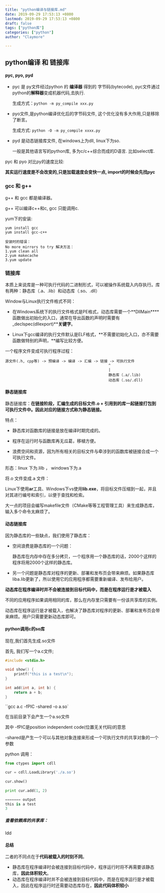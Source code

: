 ```yaml
---
title: "python编译与链接库.md"
date: 2019-09-29 17:53:13 +0800
lastmod: 2019-09-29 17:53:13 +0800
draft: false
tags: ["python库"]
categories: ["python"]
author: "Claymore"

---
```



## python编译 和 链接库



#### pyc, pyo, pyd

* pyc  是 py文件经过python 的 **编译器** 得到的 字节码(bytecode),  pyc文件通过python的**解释器**变成机器代码,去执行.

  生成方式：`python -m py_compile xxx.py`

* pyo文件,是python编译优化后的字节码文件, 这个优化没有多大作用,只是移除了断言。

  生成方式: `python -O -m py_compile xxxx.py `

* pyd 是动态链接库文件, 在windows上为dll,  linux下为so.  

  一般是其他语言写的python库, 多为c/c++综合而成的D语言. 比如select库.

pyc 和 pyo 对比py的速度比较:

**其实运行速度是不会改变的,只是加载速度会变快一点, import的时候会先找pyc**



### gcc 和 g++

g++ 和 gcc 都是编译器。

g++ 可以编译c++和c, gcc 只能调用c.

yum下的安装:

```
yum install gcc
yum install gcc-c++

安装时的错误：
No more mirrors to try 解决方法：
1.yum clean all
2.yum makecache
3.yum update
```



### 链接库

本质上来说库是一种可执行代码的二进制形式，可以被操作系统载入内存执行。库有两种：静态库（.a、.lib）和动态库（.so、.dll）

Window与Linux执行文件格式不同：

* 在Windows系统下的执行文件格式是PE格式，动态库需要一个**DllMain****函数做出初始化的入口，通常在导出函数的声明时需要有_declspec(dllexport)****关键字**。


* Linux下gcc编译的执行文件默认是ELF格式，**不需要初始化入口，亦不需要函数做特别的声明，**编写比较方便。

一个程序文件变成可执行程序过程：

```
源文件(.h, cpp等) -> 预编译 -> 编译 -> 汇编 -> 链接 -> 可执行文件
                                               ^
                                               |
                                               静态库（.a/.lib)
                                               动态库（.so/.dll)
```



#### 静态链接库

静态链接库：**在链接阶段，汇编生成的目标文件.o + 引用到的库一起链接打包到可执行文件中。因此对应的链接方式称为静态链接。**

特点：

* 静态库对函数库的链接是放在编译时期完成的。


* 程序在运行时与函数库再无瓜葛，移植方便。


* 浪费空间和资源，因为所有相关的目标文件与牵涉到的函数库被链接合成一个可执行文件。

形态：linux 下为.lilb ， windows下为.a

将.o 文件变成.a 文件：

Linux下使用**ar**工具、Windows下vs使用**lib.exe**，将目标文件压缩到一起，并且对其进行编号和索引，以便于查找和检索。

大一点的项目会编写makefile文件（CMake等等工程管理工具）来生成静态库，输入多个命令太麻烦了。





#### 动态链接库

因为静态库的一些缺点，我们使用了静态库：

* 空间浪费是静态库的一个问题：

  静态库在内存中存在多分拷贝，一个程序用一个静态库的话，2000个这样的程序将用2000个这样的静态库。

* 另一个问题是静态库对程序的更新、部署和发布页会带来麻烦。如果静态库liba.lib更新了，所以使用它的应用程序都需要重新编译、发布给用户。



**动态库在程序编译时并不会被连接到目标代码中，而是在程序运行是才被载入**

不同的应用程序如果调用相同的库，那么在内存里只需要有一份该共享库的实例。

动态库在程序运行是才被载入，也解决了静态库对程序的更新、部署和发布页会带来麻烦。用户只需要更新动态库即可。





#### python调用c的so库

现在,我们首先生成.so文件

首先, 我们写一个a.c文件;

```c
#include <stdio.h>
 
void show() {
    printf("this is a test\n");
}
 
int add(int a, int b) {
    return a + b;
}
```



``gcc a.c -fPIC -shared -o a.so`

 在当前目录下会产生一个a.so文件

其中 -fPIC是position independent code(位置无关代码)的意思

-shared是产生一个可以与其他对象连接来形成一个可执行文件的共享对象的一个参数

python 调用：

```python
from ctypes import cdll
 
cur = cdll.LoadLibrary('./a.so')
 
cur.show()
 
print cur.add(1, 2)

======= output
this is a test
3
```





##### 查看依赖库的共享库：

ldd



#### 总结

二者的不同点在于**代码被载入的时刻不同**。

* 静态库在程序编译时会被连接到目标代码中，程序运行时将不再需要该静态库，**因此体积较大**。
* 动态库在程序编译时并不会被连接到目标代码中，而是在程序运行是才被载入，因此在程序运行时还需要动态库存在，**因此代码体积较小**


